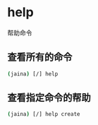 help
========================
帮助命令

## 查看所有的命令
```bash
(jaina) [/] help
```
## 查看指定命令的帮助
```bash
(jaina) [/] help create
```

